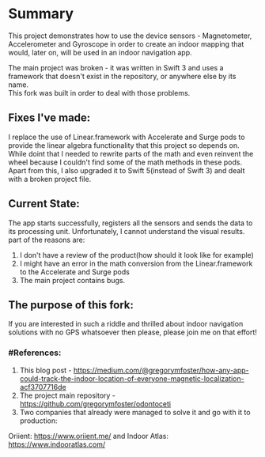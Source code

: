 <h1> Summary </h1>

This project demonstrates how to use the device sensors - Magnetometer, Accelerometer and Gyroscope in order
to create an indoor mapping that would, later on, will be used in an indoor navigation app.


The main project was broken - it was written in Swift 3 and uses a framework that doesn't exist in the repository, or anywhere else by its name.  
This fork was built in order to deal with those problems.

<h2>Fixes I've made:</h2>
I replace the use of Linear.framework with Accelerate and Surge pods to provide the linear algebra functionality that this project so depends on.
While doint that I needed to rewrite parts of the math and even reinvent the wheel because I couldn't find some of the math methods in these pods.
Apart from this, I also upgraded it to Swift 5(instead of Swift 3) and dealt with a broken project file.


<h2>Current State:</h2>
The app starts successfully, registers all the sensors and sends the data to its processing unit.
Unfortunately, I cannot understand the visual results.
part of the reasons are:

1. I don't have a review of the product(how should it look like for example)
2. I might have an error in the math conversion from the Linear.framework to the Accelerate and Surge pods 
3. The main project contains bugs.


<h2>The purpose of this fork:</h2>
If you are interested in such a riddle and thrilled about indoor navigation solutions with no GPS whatsoever then please, please
join me on that effort!


<h3>#References:</h3>

1. This blog post - https://medium.com/@gregorymfoster/how-any-app-could-track-the-indoor-location-of-everyone-magnetic-localization-acf3707716de
2. The project main repository - https://github.com/gregorymfoster/odontoceti
3. Two companies that already were managed to solve it and go with it to production: 

Oriient: https://www.oriient.me/ and Indoor Atlas: https://www.indooratlas.com/
